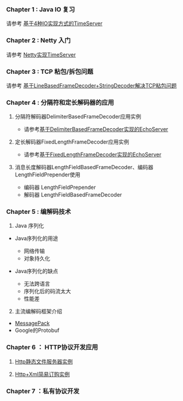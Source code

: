 ### Chapter 1 : Java IO 复习

请参考 [基于4种IO实现方式的TimeServer](../sources/io/readme.md)

### Chapter 2 : Netty 入门

请参考 [Netty实现TimeServer](../sources/netty-guide/readme.md)

### Chapter 3 : TCP 粘包/拆包问题

请参考 [基于LineBasedFrameDecoder+StringDecoder解决TCP粘包问题](../sources/netty-guide/readme.md/#stickunpackresolved)

### Chapter 4 : 分隔符和定长解码器的应用

1. 分隔符解码器DelimiterBasedFrameDecoder应用实例

    - 请参考[基于DelimiterBasedFrameDecoder实现的EchoServer](../sources/netty-guide/readme.md/#stickunpackresolved)

2. 定长解码器FixedLengthFrameDecoder应用实例

    - 请参考[基于FixedLengthFrameDecoder实现的EchoServer](../sources/netty-guide/readme.md/#stickunpackresolved)
    
3. 消息长度解码器LengthFieldBasedFrameDecoder、编码器LengthFieldPrepender使用

   - 编码器 LengthFieldPrepender
   - 解码器 LengthFieldBasedFrameDecoder
    
### Chapter 5 : 编解码技术

1. Java 序列化
    
* Java序列化的用途
    - 网络传输
    - 对象持久化
    
* Java序列化的缺点
    - 无法跨语言
    - 序列化后的码流太大
    - 性能差 
    
2. 主流编解码框架介绍

* [MessagePack](../sources/netty-guide/readme.md/#codec-messagepack) 
* Google的Protobuf

### Chapter 6 ： HTTP协议开发应用

1. [Http静态文件服务器实例](../sources/netty-guide/readme.md/#protocol-http)

1. [Http+Xml简易订购实例](../sources/netty-guide/readme.md/#protocol-http) 

### Chapter 7 ：私有协议开发







